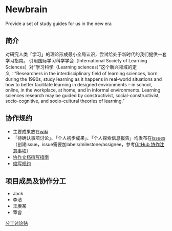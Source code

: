 # Newbrain
Provide a set of study guides for us in the new era

## 简介
对研究人类「学习」的理论形成最小全局认识，尝试给处于新时代的我们提供一套学习指南。
引用国际学习科学学会（International Society of Learning Sciences）对“学习科学（Learning sciences）”这个新兴领域的定义：“Researchers in the interdisciplinary field of learning sciences, born during the 1990s, study learning as it happens in real-world situations and how to better facilitate learning in designed environments – in school, online, in the workplace, at home, and in informal environments. Learning sciences research may be guided by constructivist, social-constructivist, socio-cognitive, and socio-cultural theories of learning.”

## 协作规约
- 主要成果放在[wiki](https://github.com/wisdomqin/newbrain/wiki)
- 「待确认事项讨论」、「个人初步成果」、「个人探索信息报告」均发布在[issues](https://github.com/wisdomqin/newbrain/issues)（创建issue，issue需要加labels/milestone/assignee，参考[GitHub 协作注意事项](https://ishanshan.im/community/HbGitHubCooperate.html)）
- [协作文档撰写指南](https://github.com/OpenMindClub/Share/wiki/HbDoc)
- [缩写规约](https://github.com/OpenMindClub/Share/wiki/HbShortRule)

## 项目成员及协作分工
- Jack
- 李洁
- 王赓某
- 覃睿

[分工讨论贴](https://github.com/wisdomqin/newbrain/issues/2)
